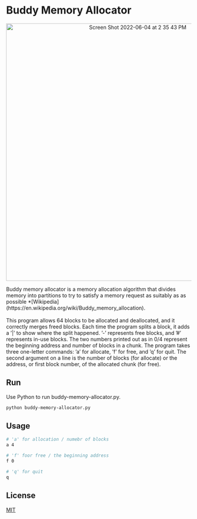 # Buddy Memory Allocator

<p align="center">
  <img width="700" alt="Screen Shot 2022-06-04 at 2 35 43 PM" src="https://user-images.githubusercontent.com/36508771/171986046-112731a5-0b46-422f-bf50-1c3069c7b09e.png">
</p>
Buddy memory allocator is a memory allocation algorithm that divides memory into partitions to try to satisfy a memory request as suitably as as possible *[Wikipedia](https://en.wikipedia.org/wiki/Buddy_memory_allocation).
<br>
<br>
This program allows 64 blocks to be allocated and deallocated, and it correctly merges freed blocks. Each time the program splits a block, it adds a ’|’ to show where the split happened. ’-’ represents free blocks, and ’#’ represents in-use blocks. The two numbers printed out as in 0/4 represent the beginning address and number of blocks in a chunk. The program takes three one-letter commands: ’a’ for allocate, ’f’ for free, and ’q’ for quit. The second argument on a line is the number of blocks (for allocate) or the address, or first block number, of the allocated chunk (for free).

## Run

Use Python to run buddy-memory-allocator.py.

```bash
python buddy-memory-allocator.py
```

## Usage

```bash
# 'a' for allocation / numebr of blocks
a 4

# 'f' foor free / the beginning address
f 0

# 'q' for quit
q
```

## License
[MIT](https://choosealicense.com/licenses/mit/)
